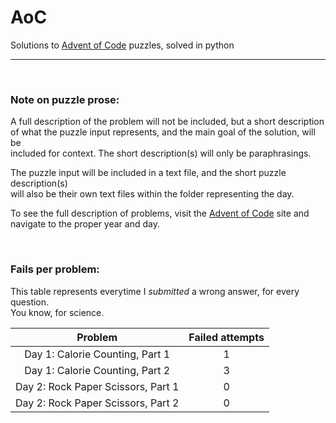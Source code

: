 # AoC
Solutions to [Advent of Code](https://adventofcode.com/) puzzles, solved in python

---
<br>

### Note on puzzle prose:

A full description of the problem will not be included, but a short description <br>
of what the puzzle input represents, and the main goal of the solution, will be <br>
included for context. The short description(s) will only be paraphrasings.<br>

The puzzle input will be included in a text file, and the short puzzle description(s)<br>
will also be their own text files within the folder representing the day.<br>

To see the full description of problems, visit the [Advent of Code](https://adventofcode.com/) site and <br>
navigate to the proper year and day.

<br>

### Fails per problem:

This table represents everytime I _submitted_ a wrong answer, for every question.<br>
You know, for science.

|           **Problem**              | **Failed attempts** |
|:----------------------------------:|:-------------------:|
| Day 1: Calorie Counting, Part 1    |          1          |
| Day 1: Calorie Counting, Part 2    |          3          |
| Day 2: Rock Paper Scissors, Part 1 |          0          |
| Day 2: Rock Paper Scissors, Part 2 |          0          |
